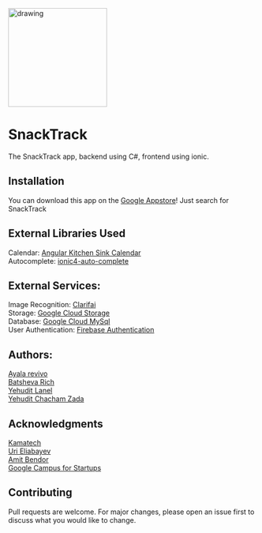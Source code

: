 <img src="https://github.com/BatshevaRich/SnackTrack/blob/master/Frontend/project/src/assets/logo.png" alt="drawing" width="200"/>

# SnackTrack
The SnackTrack app, backend using C#, frontend using ionic.
## Installation
You can download this app on the [Google Appstore](https://play.google.com)! Just search for SnackTrack
## External Libraries Used
Calendar: [Angular Kitchen Sink Calendar](https://mattlewis92.github.io/angular-calendar/#/kitchen-sink)
<br>
Autocomplete: [ionic4-auto-complete](https://ionic4-auto-complete.jrquick.com/)
## External Services:
Image Recognition: [Clarifai](https://www.clarifai.com/)
<br>
Storage: [Google Cloud Storage](https://cloud.google.com)
<br>
Database: [Google Cloud MySql](https://cloud.google.com/sql)
<br>
User Authentication: [Firebase Authentication](https://firebase.google.com/docs/reference/js/firebase.auth.Auth)
## Authors:
[Ayala revivo](https://github.com/AYALAREVIVO)
<br>
[Batsheva Rich](https://github.com/BatshevaRich)
<br>
[Yehudit Lanel](https://github.com/yehuditlanel)
<br>
[Yehudit Chacham Zada](https://github.com/yehudit-hkz)
## Acknowledgments
[Kamatech](https://www.kamatech.org.il/)
<br>
[Uri Eliabayev](https://www.facebook.com/uri.eliabayev)
<br>
[Amit Bendor](https://amitbend.com/)
<br>
[Google Campus for Startups](https://www.campus.co/tel-aviv/en)
## Contributing
Pull requests are welcome. For major changes, please open an issue first to discuss what you would like to change.
